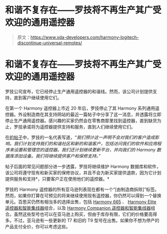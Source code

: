 # 和谐不复存在——罗技将不再生产其广受欢迎的通用遥控器

> 原文：<https://www.xda-developers.com/harmony-logitech-discontinue-universal-remotes/>

# 和谐不复存在——罗技将不再生产其广受欢迎的通用遥控器

罗技公司宣布，它已经停止生产通用遥控器的和谐线。然而，该公司计划提供支持，直到客户继续使用它们。

在第一个 Harmony 遥控器上市近 20 年后，罗技停止了其 Harmony 系列通用遥控器。外设制造商在其支持网站的最近一篇帖子中分享了这一消息，并透露将立即停止生产通用遥控器。感兴趣的买家仍然会在零售商那里找到遥控器，直到缺货为止，罗技承诺将为遥控器提供支持和服务，直到人们继续使用它们。

在[的帖子](https://support.logi.com/hc/en-us/community/posts/1500000658341)中，罗技的一名代表写道，*“我们预计这一声明不会对我们的客户造成影响。我们计划支持我们的和谐社区和新的和谐客户，包括访问我们的软件和应用程序来设置和管理您的遥控器。我们还计划继续更新平台，并向我们的 Harmony 数据库添加设备。我们将继续提供客户和保修支持。”*

帖子后面的常见问题部分进一步透露，罗技将继续维护 Harmony 数据库和软件，该公司将遵守现有和新买家的保修协议，并且不会为新买家提供退款，因为它计划提供服务和支持*，只要客户正在使用他们的遥控器。*

罗技的 Harmony 遥控器的所有亚马逊列表现在都有一个“[由制造商拆除]”标签。然而，如果你打算在可预见的将来继续使用现有遥控器，你仍然可以得到一个替换单元。百思买仍然有相当多的选择出售，包括 [Harmony 665](https://shop-links.co/1737545681577692526?u1=44256a97-cb0c-4372-a69f-5c662db05ccf) 、 [Harmony Elite 遥控器和智能集线器](https://shop-links.co/1737545681289127438?u1=07ab513a-b786-4219-8fae-59f6142bacbe)组合，以及 [Harmony Companion 遥控器和智能集线器](https://shop-links.co/1737545682179979627?u1=a460d902-e4cc-4c5e-99c2-d494e31bb503)组合。虽然这些型号也可以在亚马逊上购买，但由于库存有限，它们的价格要高得多。不过，亚马逊有一些更新的 T7 和旧的 T9 型号在出售。如果你不想为停产的产品支付全价，你可以考虑这些。